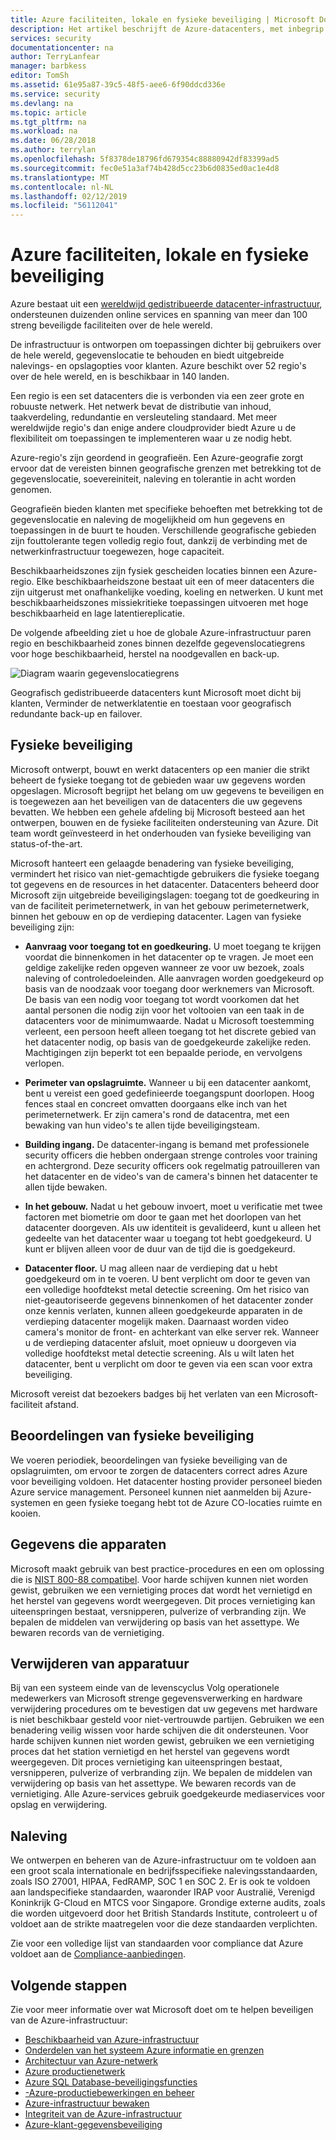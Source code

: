 ```yaml
---
title: Azure faciliteiten, lokale en fysieke beveiliging | Microsoft Docs
description: Het artikel beschrijft de Azure-datacenters, met inbegrip van de fysieke infrastructuur, beveiliging en compliance-aanbiedingen.
services: security
documentationcenter: na
author: TerryLanfear
manager: barbkess
editor: TomSh
ms.assetid: 61e95a87-39c5-48f5-aee6-6f90ddcd336e
ms.service: security
ms.devlang: na
ms.topic: article
ms.tgt_pltfrm: na
ms.workload: na
ms.date: 06/28/2018
ms.author: terrylan
ms.openlocfilehash: 5f8378de18796fd679354c88880942df83399ad5
ms.sourcegitcommit: fec0e51a3af74b428d5cc23b6d0835ed0ac1e4d8
ms.translationtype: MT
ms.contentlocale: nl-NL
ms.lasthandoff: 02/12/2019
ms.locfileid: "56112041"
---
```

# <a name="azure-facilities-premises-and-physical-security"></a>Azure faciliteiten, lokale en fysieke beveiliging
Azure bestaat uit een [wereldwijd gedistribueerde datacenter-infrastructuur](https://azure.microsoft.com/global-infrastructure/), ondersteunen duizenden online services en spanning van meer dan 100 streng beveiligde faciliteiten over de hele wereld.

De infrastructuur is ontworpen om toepassingen dichter bij gebruikers over de hele wereld, gegevenslocatie te behouden en biedt uitgebreide nalevings- en opslagopties voor klanten. Azure beschikt over 52 regio's over de hele wereld, en is beschikbaar in 140 landen.

Een regio is een set datacenters die is verbonden via een zeer grote en robuuste netwerk. Het netwerk bevat de distributie van inhoud, taakverdeling, redundantie en versleuteling standaard. Met meer wereldwijde regio's dan enige andere cloudprovider biedt Azure u de flexibiliteit om toepassingen te implementeren waar u ze nodig hebt.

Azure-regio's zijn geordend in geografieën. Een Azure-geografie zorgt ervoor dat de vereisten binnen geografische grenzen met betrekking tot de gegevenslocatie, soevereiniteit, naleving en tolerantie in acht worden genomen.

Geografieën bieden klanten met specifieke behoeften met betrekking tot de gegevenslocatie en naleving de mogelijkheid om hun gegevens en toepassingen in de buurt te houden. Verschillende geografische gebieden zijn fouttolerante tegen volledig regio fout, dankzij de verbinding met de netwerkinfrastructuur toegewezen, hoge capaciteit.

Beschikbaarheidszones zijn fysiek gescheiden locaties binnen een Azure-regio. Elke beschikbaarheidszone bestaat uit een of meer datacenters die zijn uitgerust met onafhankelijke voeding, koeling en netwerken. U kunt met beschikbaarheidszones missiekritieke toepassingen uitvoeren met hoge beschikbaarheid en lage latentiereplicatie.

De volgende afbeelding ziet u hoe de globale Azure-infrastructuur paren regio en beschikbaarheid zones binnen dezelfde gegevenslocatiegrens voor hoge beschikbaarheid, herstel na noodgevallen en back-up.

![Diagram waarin gegevenslocatiegrens][1]

Geografisch gedistribueerde datacenters kunt Microsoft moet dicht bij klanten, Verminder de netwerklatentie en toestaan voor geografisch redundante back-up en failover.

## <a name="physical-security"></a>Fysieke beveiliging
Microsoft ontwerpt, bouwt en werkt datacenters op een manier die strikt beheert de fysieke toegang tot de gebieden waar uw gegevens worden opgeslagen. Microsoft begrijpt het belang om uw gegevens te beveiligen en is toegewezen aan het beveiligen van de datacenters die uw gegevens bevatten. We hebben een gehele afdeling bij Microsoft besteed aan het ontwerpen, bouwen en de fysieke faciliteiten ondersteuning van Azure. Dit team wordt geïnvesteerd in het onderhouden van fysieke beveiliging van status-of-the-art.

Microsoft hanteert een gelaagde benadering van fysieke beveiliging, vermindert het risico van niet-gemachtigde gebruikers die fysieke toegang tot gegevens en de resources in het datacenter. Datacenters beheerd door Microsoft zijn uitgebreide beveiligingslagen: toegang tot de goedkeuring in van de faciliteit perimeternetwerk, in van het gebouw perimeternetwerk, binnen het gebouw en op de verdieping datacenter. Lagen van fysieke beveiliging zijn:

- **Aanvraag voor toegang tot en goedkeuring.** U moet toegang te krijgen voordat die binnenkomen in het datacenter op te vragen. Je moet een geldige zakelijke reden opgeven wanneer ze voor uw bezoek, zoals naleving of controledoeleinden. Alle aanvragen worden goedgekeurd op basis van de noodzaak voor toegang door werknemers van Microsoft. De basis van een nodig voor toegang tot wordt voorkomen dat het aantal personen die nodig zijn voor het voltooien van een taak in de datacenters voor de minimumwaarde. Nadat u Microsoft toestemming verleent, een persoon heeft alleen toegang tot het discrete gebied van het datacenter nodig, op basis van de goedgekeurde zakelijke reden. Machtigingen zijn beperkt tot een bepaalde periode, en vervolgens verlopen.

- **Perimeter van opslagruimte.** Wanneer u bij een datacenter aankomt, bent u vereist een goed gedefinieerde toegangspunt doorlopen. Hoog fences staal en concreet omvatten doorgaans elke inch van het perimeternetwerk. Er zijn camera's rond de datacentra, met een bewaking van hun video's te allen tijde beveiligingsteam.

- **Building ingang.** De datacenter-ingang is bemand met professionele security officers die hebben ondergaan strenge controles voor training en achtergrond. Deze security officers ook regelmatig patrouilleren van het datacenter en de video's van de camera's binnen het datacenter te allen tijde bewaken.

- **In het gebouw.** Nadat u het gebouw invoert, moet u verificatie met twee factoren met biometrie om door te gaan met het doorlopen van het datacenter doorgeven. Als uw identiteit is gevalideerd, kunt u alleen het gedeelte van het datacenter waar u toegang tot hebt goedgekeurd. U kunt er blijven alleen voor de duur van de tijd die is goedgekeurd.

- **Datacenter floor.** U mag alleen naar de verdieping dat u hebt goedgekeurd om in te voeren. U bent verplicht om door te geven van een volledige hoofdtekst metal detectie screening. Om het risico van niet-geautoriseerde gegevens binnenkomen of het datacenter zonder onze kennis verlaten, kunnen alleen goedgekeurde apparaten in de verdieping datacenter mogelijk maken. Daarnaast worden video camera's monitor de front- en achterkant van elke server rek. Wanneer u de verdieping datacenter afsluit, moet opnieuw u doorgeven via volledige hoofdtekst metal detectie screening. Als u wilt laten het datacenter, bent u verplicht om door te geven via een scan voor extra beveiliging.

Microsoft vereist dat bezoekers badges bij het verlaten van een Microsoft-faciliteit afstand.

## <a name="physical-security-reviews"></a>Beoordelingen van fysieke beveiliging
We voeren periodiek, beoordelingen van fysieke beveiliging van de opslagruimten, om ervoor te zorgen de datacenters correct adres Azure voor beveiliging voldoen. Het datacenter hosting provider personeel bieden Azure service management. Personeel kunnen niet aanmelden bij Azure-systemen en geen fysieke toegang hebt tot de Azure CO-locaties ruimte en kooien.

## <a name="data-bearing-devices"></a>Gegevens die apparaten
Microsoft maakt gebruik van best practice-procedures en een om oplossing die is [NIST 800-88 compatibel](https://csrc.nist.gov/publications/detail/sp/800-88/archive/2006-09-01). Voor harde schijven kunnen niet worden gewist, gebruiken we een vernietiging proces dat wordt het vernietigd en het herstel van gegevens wordt weergegeven. Dit proces vernietiging kan uiteenspringen bestaat, versnipperen, pulverize of verbranding zijn. We bepalen de middelen van verwijdering op basis van het assettype. We bewaren records van de vernietiging.  

## <a name="equipment-disposal"></a>Verwijderen van apparatuur
Bij van een systeem einde van de levenscyclus Volg operationele medewerkers van Microsoft strenge gegevensverwerking en hardware verwijdering procedures om te bevestigen dat uw gegevens met hardware is niet beschikbaar gesteld voor niet-vertrouwde partijen. Gebruiken we een benadering veilig wissen voor harde schijven die dit ondersteunen. Voor harde schijven kunnen niet worden gewist, gebruiken we een vernietiging proces dat het station vernietigd en het herstel van gegevens wordt weergegeven. Dit proces vernietiging kan uiteenspringen bestaat, versnipperen, pulverize of verbranding zijn. We bepalen de middelen van verwijdering op basis van het assettype. We bewaren records van de vernietiging. Alle Azure-services gebruik goedgekeurde mediaservices voor opslag en verwijdering.

## <a name="compliance"></a>Naleving
We ontwerpen en beheren van de Azure-infrastructuur om te voldoen aan een groot scala internationale en bedrijfsspecifieke nalevingsstandaarden, zoals ISO 27001, HIPAA, FedRAMP, SOC 1 en SOC 2. Er is ook te voldoen aan landspecifieke standaarden, waaronder IRAP voor Australië, Verenigd Koninkrijk G-Cloud en MTCS voor Singapore. Grondige externe audits, zoals die worden uitgevoerd door het British Standards Institute, controleert u of voldoet aan de strikte maatregelen voor die deze standaarden verplichten.

Zie voor een volledige lijst van standaarden voor compliance dat Azure voldoet aan de [Compliance-aanbiedingen](https://www.microsoft.com/trustcenter/compliance/complianceofferings). 

## <a name="next-steps"></a>Volgende stappen
Zie voor meer informatie over wat Microsoft doet om te helpen beveiligen van de Azure-infrastructuur:

- [Beschikbaarheid van Azure-infrastructuur](azure-infrastructure-availability.md)
- [Onderdelen van het systeem Azure informatie en grenzen](azure-infrastructure-components.md)
- [Architectuur van Azure-netwerk](azure-infrastructure-network.md)
- [Azure productienetwerk](azure-production-network.md)
- [Azure SQL Database-beveiligingsfuncties](azure-infrastructure-sql.md)
- [-Azure-productiebewerkingen en beheer](azure-infrastructure-operations.md)
- [Azure-infrastructuur bewaken](azure-infrastructure-monitoring.md)
- [Integriteit van de Azure-infrastructuur](azure-infrastructure-integrity.md)
- [Azure-klant-gegevensbeveiliging](azure-protection-of-customer-data.md)

<!--Image references-->
[1]: ./media/azure-physical-security/data-residency-boundary.png
